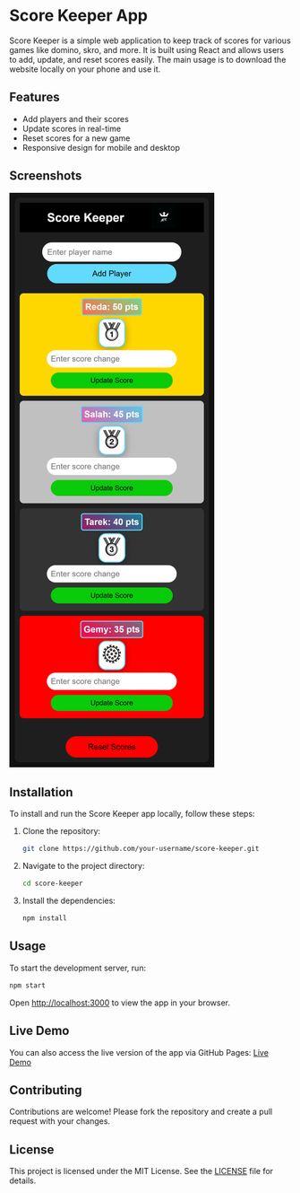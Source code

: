 # Score Keeper App

Score Keeper is a simple web application to keep track of scores for various games like domino, skro, and more. It is built using React and allows users to add, update, and reset scores easily. The main usage is to download the website locally on your phone and use it.

## Features

- Add players and their scores
- Update scores in real-time
- Reset scores for a new game
- Responsive design for mobile and desktop

## Screenshots
![main Content](<public/localhost_3001_(Samsung Galaxy A51_71).png>)

## Installation

To install and run the Score Keeper app locally, follow these steps:

1. Clone the repository:
    ```sh
    git clone https://github.com/your-username/score-keeper.git
    ```
2. Navigate to the project directory:
    ```sh
    cd score-keeper
    ```
3. Install the dependencies:
    ```sh
    npm install
    ```

## Usage

To start the development server, run:
```sh
npm start
```
Open [http://localhost:3000](http://localhost:3000) to view the app in your browser.

## Live Demo

You can also access the live version of the app via GitHub Pages: [Live Demo](https://mohamedreda22.github.io/score-keeper/)

## Contributing

Contributions are welcome! Please fork the repository and create a pull request with your changes.

## License

This project is licensed under the MIT License. See the [LICENSE](LICENSE) file for details.

